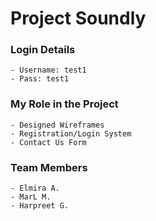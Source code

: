 # Project Soundly


### Login Details
    - Username: test1
    - Pass: test1

### My Role in the Project
    - Designed Wireframes
    - Registration/Login System
    - Contact Us Form 

### Team Members
    - Elmira A.
    - MarL M.
    - Harpreet G.

